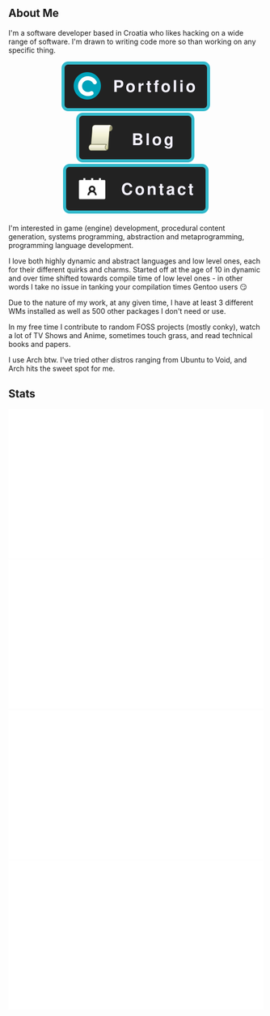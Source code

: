 ## About Me

I'm a software developer based in Croatia who likes hacking on a wide range of
software. I'm drawn to writing code more so than working on any specific thing.

<div align="center">
    <a href="https://tinsvagelj.net">
        <img src="./portfolio.svg" />
    </a>
    <a href="https://tinsvagelj.net/blog">
        <img src="./blog.svg" />
    </a>
    <a href="https://github.com/Caellian/Caellian/releases/download/files/caellian.vcf" download>
        <img src="./contact.svg" />
    </a>
</div>

<br/>
I'm interested in game (engine) development, procedural content generation,
systems programming, abstraction and metaprogramming, programming language
development.

I love both highly dynamic and abstract languages and low level ones, each for
their different quirks and charms. Started off at the age of 10 in dynamic and
over time shifted towards compile time of low level ones - in other words I take
no issue in tanking your compilation times Gentoo users 😏

Due to the nature of my work, at any given time, I have at least 3 different WMs
installed as well as 500 other packages I don't need or use.

In my free time I contribute to random FOSS projects (mostly conky), watch a lot
of TV Shows and Anime, sometimes touch grass, and read technical books and
papers.

I use Arch btw. I've tried other distros ranging from Ubuntu to Void, and Arch
hits the sweet spot for me.

## Stats

<div align="center">
    <img src="https://github.com/Caellian/github-stats/blob/master/generated/overview.svg#gh-dark-mode-only" />
    <img src="https://github.com/Caellian/github-stats/blob/master/generated/languages.svg#gh-dark-mode-only" />
    <img src="https://github.com/Caellian/github-stats/blob/master/generated/overview.svg#gh-dark-mode-only#gh-light-mode-only" />
    <img src="https://github.com/Caellian/github-stats/blob/master/generated/languages.svg#gh-dark-mode-only#gh-light-mode-only" />
</div>
